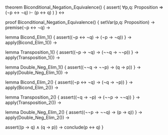 theorem Biconditional_Negation_Equivalence() {
  assert(
    ∀p,q: Proposition ⇒ (¬p ↔ ¬q) ⊢ (p ↔ q)
  )
} ↔

proof Biconditional_Negation_Equivalence() {
  setVar(p,q: Proposition) →
  premise(¬p ↔ ¬q) →
  
  lemma Bicond_Elim_1() {
    assert((¬p ↔ ¬q) → (¬p → ¬q))
  } →
  apply(Bicond_Elim_1()) →
  
  lemma Transposition_1() {
    assert((¬p → ¬q) → (¬¬q → ¬¬p))
  } →
  apply(Transposition_1()) →
  
  lemma Double_Neg_Elim_1() {
    assert((¬¬q → ¬¬p) → (q → p))
  } →
  apply(Double_Neg_Elim_1()) →
  
  lemma Bicond_Elim_2() {
    assert((¬p ↔ ¬q) → (¬q → ¬p))
  } →
  apply(Bicond_Elim_2()) →
  
  lemma Transposition_2() {
    assert((¬q → ¬p) → (¬¬p → ¬¬q))
  } →
  apply(Transposition_2()) →
  
  lemma Double_Neg_Elim_2() {
    assert((¬¬p → ¬¬q) → (p → q))
  } →
  apply(Double_Neg_Elim_2()) →
  
  assert((p → q) ∧ (q → p)) →
  conclude(p ↔ q)
}